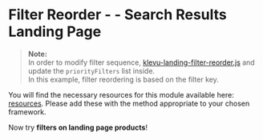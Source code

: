 # Filter Reorder - - Search Results Landing Page

>**Note:**  
>In order to modify filter sequence, [klevu-landing-filter-reorder.js](modules/filter-reorder/landing/resources/assets/js/klevu-landing-filter-reorder.js) and update the `priorityFilters` list inside.  
>In this example, filter reordering is based on the filter key.  

You will find the necessary resources for this module available here:
[resources](/modules/filter-reorder/landing/resources). Please add these with the
method appropriate to your chosen framework. 

Now try **filters on landing page products**!